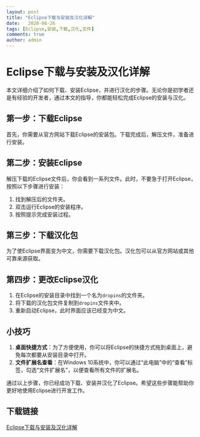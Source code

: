 ```yaml
---
layout: post
title: "Eclipse下载与安装及汉化详解"
date:   2020-06-26
tags: [Eclipse,安装,下载,汉化,文件]
comments: true
author: admin
---
```

# Eclipse下载与安装及汉化详解

本文详细介绍了如何下载、安装Eclipse，并进行汉化的步骤。无论你是初学者还是有经验的开发者，通过本文的指导，你都能轻松完成Eclipse的安装与汉化。

## 第一步：下载Eclipse

首先，你需要从官方网站下载Eclipse的安装包。下载完成后，解压文件，准备进行安装。

## 第二步：安装Eclipse

解压下载的Eclipse文件后，你会看到一系列文件。此时，不要急于打开Eclipse，按照以下步骤进行安装：
1. 找到解压后的文件夹。
2. 双击运行Eclipse的安装程序。
3. 按照提示完成安装过程。

## 第三步：下载汉化包

为了使Eclipse界面变为中文，你需要下载汉化包。汉化包可以从官方网站或其他可靠来源获取。

## 第四步：更改Eclipse汉化

1. 在Eclipse的安装目录中找到一个名为`dropins`的文件夹。
2. 将下载的汉化包文件复制到`dropins`文件夹中。
3. 重新启动Eclipse，此时界面应该已经变为中文。

## 小技巧

1. **桌面快捷方式**：为了方便使用，你可以将Eclipse的快捷方式拖到桌面上，避免每次都要从安装目录中打开。
2. **文件扩展名查看**：在Windows 10系统中，你可以通过“此电脑”中的“查看”标签，勾选“文件扩展名”，以便查看所有文件的扩展名。

通过以上步骤，你已经成功下载、安装并汉化了Eclipse。希望这些步骤能帮助你更好地使用Eclipse进行开发工作。

## 下载链接

[Eclipse下载与安装及汉化详解](https://pan.quark.cn/s/abb0e24a2db1)